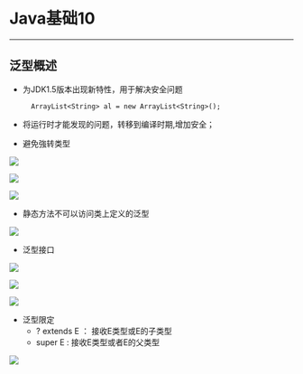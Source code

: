 # Java基础10  
<hr>     

## 泛型概述   
* 为JDK1.5版本出现新特性，用于解决安全问题  

		ArrayList<String> al = new ArrayList<String>();  
  
* 将运行时才能发现的问题，转移到编译时期,增加安全；
* 避免強转类型  

![](https://i.imgur.com/b2fIdMC.jpg)  
  
![](https://i.imgur.com/D0nxJus.jpg)   
  
![](https://i.imgur.com/NK3f0Ix.jpg)  
  
* 静态方法不可以访问类上定义的泛型  
  
![](https://i.imgur.com/3jWZ461.jpg)  
  
* 泛型接口  

![](https://i.imgur.com/HSdWFZs.jpg)  
  
![](https://i.imgur.com/DEFy66B.jpg)  
  
![](https://i.imgur.com/K90M2i5.jpg)  
  
* 泛型限定  
	* ? extends E ： 接收E类型或E的子类型
	* super E	 :  接收E类型或者E的父类型  
	
![](https://i.imgur.com/ct1w8Sq.jpg)  


